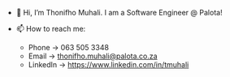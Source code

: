 - 👋 Hi, I’m Thonifho Muhali. I am a Software Engineer @ Palota!

- 📫 How to reach me: 
  -   Phone     ->  063 505 3348
  -   Email     ->  thonifho.muhali@palota.co.za
  -   LinkedIn  ->  https://www.linkedin.com/in/tmuhali

<!---
tony-rsa/tony-rsa is a ✨ special ✨ repository because its `README.md` (this file) appears on your GitHub profile.
You can click the Preview link to take a look at your changes.
--->
